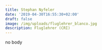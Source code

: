 ```yaml
---
title: Stephan Nyfeler
date: '2019-04-30T16:55:30+02:00'
draft: false
image: /img/uploads/fluglehrer_blanco.jpg
description: Fluglehrer (CRI)
---
```

no body
